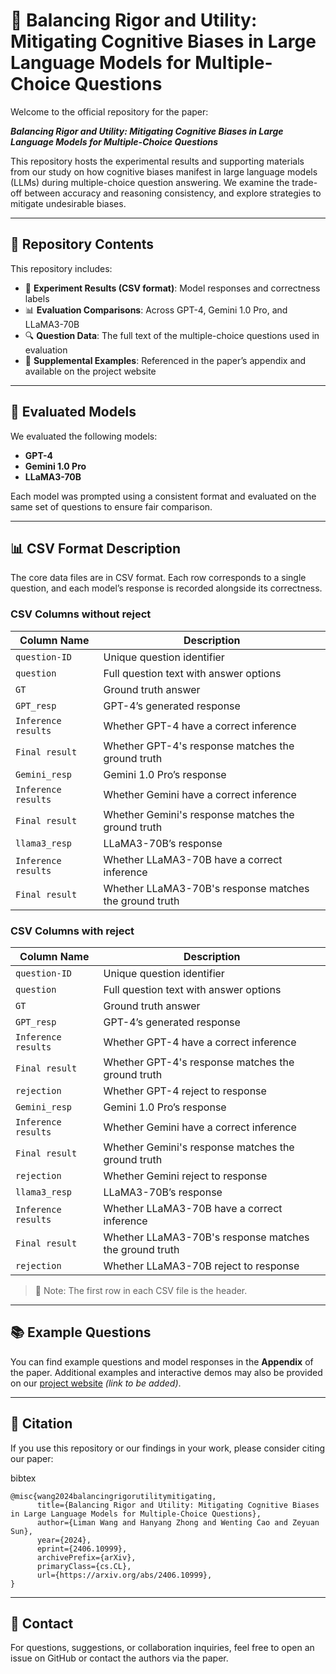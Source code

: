 # 🧠 Balancing Rigor and Utility: Mitigating Cognitive Biases in Large Language Models for Multiple-Choice Questions

Welcome to the official repository for the paper:

**_Balancing Rigor and Utility: Mitigating Cognitive Biases in Large Language Models for Multiple-Choice Questions_**

This repository hosts the experimental results and supporting materials from our study on how cognitive biases manifest in large language models (LLMs) during multiple-choice question answering. We examine the trade-off between accuracy and reasoning consistency, and explore strategies to mitigate undesirable biases.

---

## 📂 Repository Contents

This repository includes:

- 📄 **Experiment Results (CSV format)**: Model responses and correctness labels  
- 📊 **Evaluation Comparisons**: Across GPT-4, Gemini 1.0 Pro, and LLaMA3-70B  
- 🔍 **Question Data**: The full text of the multiple-choice questions used in evaluation  
- 📁 **Supplemental Examples**: Referenced in the paper’s appendix and available on the project website

---

## 🤖 Evaluated Models

We evaluated the following models:

- **GPT-4**  
- **Gemini 1.0 Pro**  
- **LLaMA3-70B**

Each model was prompted using a consistent format and evaluated on the same set of questions to ensure fair comparison.

---

## 📊 CSV Format Description

The core data files are in CSV format. Each row corresponds to a single question, and each model’s response is recorded alongside its correctness.

### **CSV Columns without reject**

| Column Name         | Description                                      |
|---------------------|--------------------------------------------------|
| `question-ID`       | Unique question identifier                       |
| `question`          | Full question text with answer options           |
| `GT`                | Ground truth answer                              |
| `GPT_resp`          | GPT-4’s generated response                       |
| `Inference results`       | Whether GPT-4 have a correct inference |
| `Final result`       | Whether GPT-4's response matches the ground truth |
| `Gemini_resp`       | Gemini 1.0 Pro’s response                        |
| `Inference results`       | Whether Gemini have a correct inference |
| `Final result`       | Whether Gemini's response matches the ground truth |
| `llama3_resp`       | LLaMA3-70B’s response                            |
| `Inference results`       | Whether LLaMA3-70B have a correct inference |
| `Final result`       | Whether LLaMA3-70B's response matches the ground truth |

### **CSV Columns with reject**
| Column Name         | Description                                      |
|---------------------|--------------------------------------------------|
| `question-ID`       | Unique question identifier                       |
| `question`          | Full question text with answer options           |
| `GT`                | Ground truth answer                              |
| `GPT_resp`          | GPT-4’s generated response                       |
| `Inference results`       | Whether GPT-4 have a correct inference |
| `Final result`       | Whether GPT-4's response matches the ground truth |
| `rejection`           | Whether GPT-4 reject to response|
| `Gemini_resp`       | Gemini 1.0 Pro’s response                        |
| `Inference results`       | Whether Gemini have a correct inference |
| `Final result`       | Whether Gemini's response matches the ground truth |
| `rejection`           | Whether Gemini reject to response|
| `llama3_resp`       | LLaMA3-70B’s response                            |
| `Inference results`       | Whether LLaMA3-70B have a correct inference |
| `Final result`       | Whether LLaMA3-70B's response matches the ground truth |
| `rejection`           | Whether LLaMA3-70B reject to response|

> 📌 Note: The first row in each CSV file is the header.

---

## 📚 Example Questions

You can find example questions and model responses in the **Appendix** of the paper. Additional examples and interactive demos may also be provided on our [project website](https://hanyangzhong.github.io/BRU-website/) *(link to be added)*.

---
## 🧾 Citation
If you use this repository or our findings in your work, please consider citing our paper:

bibtex
```
@misc{wang2024balancingrigorutilitymitigating,
      title={Balancing Rigor and Utility: Mitigating Cognitive Biases in Large Language Models for Multiple-Choice Questions}, 
      author={Liman Wang and Hanyang Zhong and Wenting Cao and Zeyuan Sun},
      year={2024},
      eprint={2406.10999},
      archivePrefix={arXiv},
      primaryClass={cs.CL},
      url={https://arxiv.org/abs/2406.10999}, 
}
```
---
## 🤝 Contact
For questions, suggestions, or collaboration inquiries, feel free to open an issue on GitHub or contact the authors via the paper.


